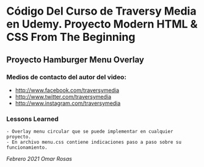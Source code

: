 
# Código Del Curso de Traversy Media en Udemy. Proyecto Modern HTML & CSS From The Beginning

## Proyecto Hamburger Menu Overlay

### Medios de contacto del autor del video:

+ http://www.facebook.com/traversymedia
+ http://www.twitter.com/traversymedia
+ http://www.instagram.com/traversymedia

### Lessons Learned
    - Overlay menu circular que se puede implementar en cualquier proyecto.
    - En archivo menu.css contiene indicaciones paso a paso sobre su funcionamiento.

_Febrero 2021 Omar Rosas_